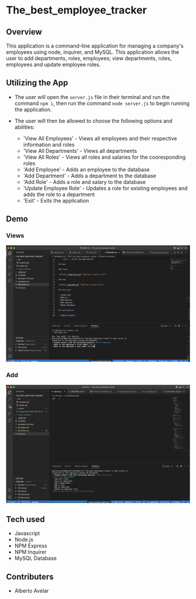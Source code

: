 # The_best_employee_tracker


## Overview

This application is a command-line application for managing a company's employees using node, inquirer, and MySQL. This application allows the user to add departments, roles, employees; view departments, roles, employees and update employee roles.

## Utilizing the App

- The user will open the `server.js` file in their terminal and run the command `npm i`, then run the command `node server.js` to begin running the application.

- The user will then be allowed to choose the following options and abilities:
  - 'View All Employees' - Views all employees and their respective information and roles
  - 'View All Departments' - Views all departments
  - 'View All Roles' - Views all roles and salaries for the cooresponding roles
  - 'Add Employee' - Adds an employee to the database
  - 'Add Department' - Adds a department to the database
  - 'Add Role' - Adds a role and salary to the database
  - 'Update Employee Role' - Updates a role for existing employees and adds the role to a department
  - 'Exit' - Exits the application

## Demo

### Views

![View](./images/Screenshot%202023-06-07%20at%209.52.30%20PM.png)

### Add

![Add](./images/Screenshot%202023-06-07%20at%209.59.23%20PM.png)

## Tech used

- Javascript
- Node.js
- NPM Express
- NPM Inquirer
- MySQL Database

## Contributers

- Alberto Avelar